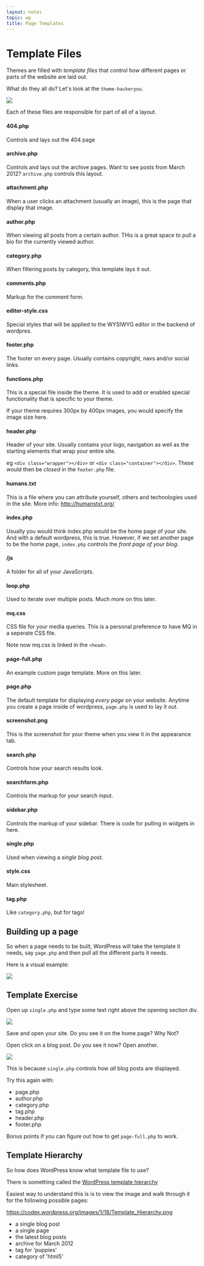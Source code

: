 ```yaml
---
layout: notes
topic: wp
title: Page Templates
---
```


# Template Files

Themes are filled with *template files* that control how different pages or parts of the website are laid out.

What do they all do? Let's look at the `theme-hackeryou`.

![](http://wes.io/UHfu/content)

Each of these files are responsible for part of all of a layout.

#### 404.php
Controls and lays out the 404 page
#### archive.php
Controls and lays out the archive pages. Want to see posts from March 2012? `archive.php` controls this layout.

#### attachment.php
When a user clicks an attachment (usually an image), this is the page that display that image.

#### author.php
When viewing all posts from a certain author. THis is a great space to pull a bio for the currently viewed author. 
#### category.php
When filtering posts by category, this template lays it out. 

#### comments.php
Markup for the comment form.

#### editor-style.css
Special styles that will be applied to the WYSIWYG editor in the backend of wordpres. 

#### footer.php
The footer on every page. Usually contains copyright, navs and/or social links.

#### functions.php
This is a special file inside the theme. It is used to add or enabled special functionality that is specific to your theme. 

If your theme requires 300px by 400px images, you would specify the image size here.

#### header.php
Header of your site. Usually contains your logo, navigation as well as the starting elements that wrap your entire site.

eg `<div class="wrapper"></div>` or `<div class="container"></div>`. These would then be _closed_ in the `footer.php` file.

#### humans.txt
This is a file where you can attribute yourself, others and technologies used in the site. More info: http://humanstxt.org/

#### index.php
Usually you would think index.php would be the home page of your site. And with a default wordpress, this is true. However, if we set another page to be the home page, `index.php` controls the *front page of your blog*.

#### /js
A folder for all of your JavaScripts.

#### loop.php
Used to iterate over multiple posts. Much more on this later.

#### mq.css
CSS file for your media queries. This is a personal preference to have MQ in a seperate CSS file.

Note now mq.css is linked in the `<head>`.

#### page-full.php
An example custom page template. More on this later.

#### page.php
The default template for displaying *every page* on your website. Anytime you create a page inside of wordpress, `page.php` is used to lay it out.

#### screenshot.png
This is the screenshot for your theme when you view it in the appearance tab.

#### search.php
Controls how your search results look.

#### searchform.php
Controls the markup for your search input.

#### sidebar.php
Controls the markup of your sidebar. There is code for pulling in widgets in here.

#### single.php
Used when viewing a *single blog post*.

#### style.css
Main stylesheet.

#### tag.php
Like `category.php`, but for tags!


## Building up a page

So when a page needs to be built, WordPress will take the template it needs, say `page.php` and then pull all the different parts it needs.

Here is a visual example:

![](http://cl.ly/Buih/Screen%20Shot%202011-11-17%20at%204.38.53%20PM.png)

## Template Exercise

Open up `single.php` and type some text right above the opening section div.

![](http://wes.io/UHbb/content)

Save and open your site. Do you see it on the home page? Why Not?

Open click on a blog post. Do you see it now? Open another. 

![](http://wes.io/UHhh/content)

This is because `single.php` controls how _all_ blog posts are displayed.

Try this again with:

* page.php
* author.php
* category.php
* tag.php
* header.php
* footer.php

Bonus points if you can figure out how to get `page-full.php` to work.

## Template Hierarchy

So how does WordPress know what template file to use?

There is something called the [WordPress template hierarchy](https://codex.wordpress.org/Template_Hierarchy)

Easiest way to understand this is is to view the image and walk through it for the following possible pages:

<https://codex.wordpress.org/images/1/18/Template_Hierarchy.png>

* a single blog post
* a single page
* the latest blog posts
* archive for March 2012
* tag for 'puppies'
* category of 'html5'



